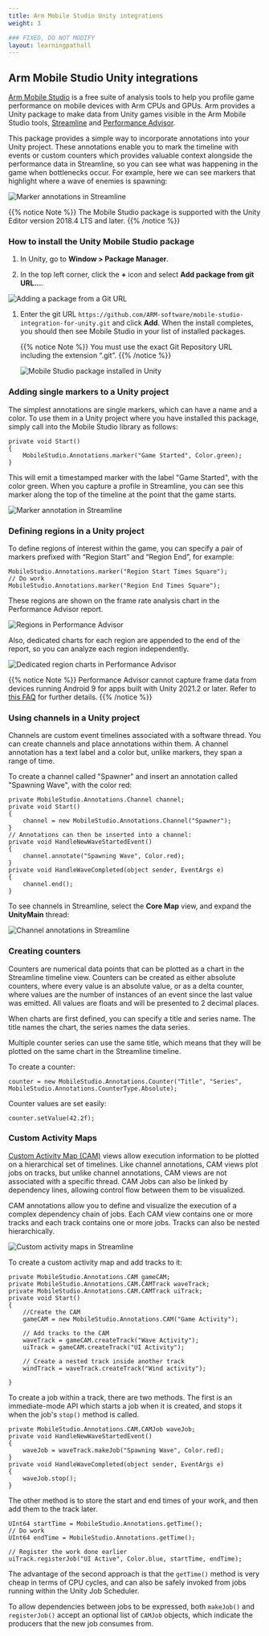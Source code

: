 ```yaml
---
title: Arm Mobile Studio Unity integrations
weight: 3

### FIXED, DO NOT MODIFY
layout: learningpathall
---
```


## Arm Mobile Studio Unity integrations

[Arm Mobile Studio](https://developer.arm.com/Tools%20and%20Software/Arm%20Mobile%20Studio) is a free suite of analysis tools to help you profile game performance on mobile devices with Arm CPUs and GPUs. Arm provides a Unity package to make data from Unity games visible in the Arm Mobile Studio tools, [Streamline](https://developer.arm.com/Tools%20and%20Software/Streamline%20Performance%20Analyzer) and [Performance Advisor](https://developer.arm.com/Tools%20and%20Software/Performance%20Advisor).

This package provides a simple way to incorporate annotations into your Unity project. These annotations enable you to mark the timeline with events or custom counters which provides valuable context alongside the performance data in Streamline, so you can see what was happening in the game when bottlenecks occur. For example, here we can see markers that highlight where a wave of enemies is spawning:

![Marker annotations in Streamline](sl_annotation.png "Figure 1. Marker annotations in Streamline")

{{% notice Note %}}
The Mobile Studio package is supported with the Unity Editor version 2018.4 LTS and later.
{{% /notice %}}

### How to install the Unity Mobile Studio package

1. In Unity, go to **Window > Package Manager**.

1. In the top left corner, click the **+** icon and select **Add package from git URL…**.

![Adding a package from a Git URL](unity_add_package_from_git_url.png "Figure 2. Adding a package from a Git URL")

1. Enter the git URL `https://github.com/ARM-software/mobile-studio-integration-for-unity.git` and click **Add**. When the install completes, you should then see Mobile Studio in your list of installed packages.

    {{% notice Note %}}
    You must use the exact Git Repository URL including the extension “.git”.
    {{% /notice %}}

    ![Mobile Studio package installed in Unity](unity_mobile_studio_package.png "Figure 3. Mobile Studio package installed in Unity")

### Adding single markers to a Unity project

The simplest annotations are single markers, which can have a name and a color. To use them in a Unity project where you have installed this package, simply call into the Mobile Studio library as follows:

```
private void Start()
{
    MobileStudio.Annotations.marker("Game Started", Color.green);
}
```

This will emit a timestamped marker with the label "Game Started", with the color green. When you capture a profile in Streamline, you can see this marker along the top of the timeline at the point that the game starts.

![Marker annotation in Streamline](sl_marker.png "Figure 4. Marker annotation in Streamline")

### Defining regions in a Unity project

To define regions of interest within the game, you can specify a pair of markers prefixed with “Region Start” and “Region End”, for example:

```
MobileStudio.Annotations.marker("Region Start Times Square");
// Do work
MobileStudio.Annotations.marker("Region End Times Square");
```

These regions are shown on the frame rate analysis chart in the Performance Advisor report. 

![Regions in Performance Advisor](pa_frame_rate_regions.png "Figure 5. Regions in Performance Advisor")

Also, dedicated charts for each region are appended to the end of the report, so you can analyze each region independently.

![Dedicated region charts in Performance Advisor](pa_dedicated_region_charts.png "Figure 6. Dedicated region charts in Performance Advisor")

{{% notice Note %}}
Performance Advisor cannot capture frame data from devices running Android 9 for apps built with Unity 2021.2 or later. Refer to [this FAQ](https://developer.arm.com/documentation/102718/0102/Performance-Advisor-fails-to-capture-frame-data-from-Unity-applications-on-Android-9) for further details.
{{% /notice %}}

### Using channels in a Unity project

Channels are custom event timelines associated with a software thread. You can create channels and place annotations within them. A channel annotation has a text label and a color but, unlike markers, they span a range of time.

To create a channel called "Spawner" and insert an annotation called "Spawning Wave", with the color red:

```
private MobileStudio.Annotations.Channel channel;
private void Start()
{
    channel = new MobileStudio.Annotations.Channel("Spawner");
}
// Annotations can then be inserted into a channel:
private void HandleNewWaveStartedEvent()
{
    channel.annotate("Spawning Wave", Color.red);
}
private void HandleWaveCompleted(object sender, EventArgs e)
{
    channel.end();
}
```

To see channels in Streamline, select the **Core Map** view, and expand the **UnityMain** thread:

![Channel annotations in Streamline](sl_channel.png "Figure 7. Channel annotations in Streamline")

### Creating counters

Counters are numerical data points that can be plotted as a chart in the Streamline timeline view. Counters can be created as either absolute counters, where every value is an absolute value, or as a delta counter, where values are the number of instances of an event since the last value was emitted. All values are floats and will be presented to 2 decimal places.

When charts are first defined, you can specify a title and series name. The title names the chart, the series names the data series.

Multiple counter series can use the same title, which means that they will be plotted on the same chart in the Streamline timeline.

To create a counter:

```
counter = new MobileStudio.Annotations.Counter("Title", "Series", MobileStudio.Annotations.CounterType.Absolute);
```

Counter values are set easily:

```
counter.setValue(42.2f);
```

### Custom Activity Maps

[Custom Activity Map (CAM)](https://developer.arm.com/documentation/101816/0806/Annotate-your-code/User-space-annotations/Custom-Activity-Map-annotations) views allow execution information to be plotted on a hierarchical set of timelines. Like channel annotations, CAM views plot jobs on tracks, but unlike channel annotations, CAM views are not associated with a specific thread. CAM Jobs can also be linked by dependency lines, allowing control flow between them to be visualized.

CAM annotations allow you to define and visualize the execution of a complex dependency chain of jobs. Each CAM view contains one or more tracks and each track contains one or more jobs. Tracks can also be nested hierarchically.

![Custom activity maps in Streamline](sl_cam.png "Figure 8. Custom activity maps in Streamline")

To create a custom activity map and add tracks to it:

```
private MobileStudio.Annotations.CAM gameCAM;
private MobileStudio.Annotations.CAM.CAMTrack waveTrack;
private MobileStudio.Annotations.CAM.CAMTrack uiTrack; 
private void Start()
{ 
    //Create the CAM
    gameCAM = new MobileStudio.Annotations.CAM("Game Activity");

    // Add tracks to the CAM
    waveTrack = gameCAM.createTrack("Wave Activity");
    uiTrack = gameCAM.createTrack("UI Activity");

    // Create a nested track inside another track
    windTrack = waveTrack.createTrack("Wind activity");

}
```

To create a job within a track, there are two methods. The first is an immediate-mode API which starts a job when it is created, and stops it when the job's `stop()` method is called.

```
private MobileStudio.Annotations.CAM.CAMJob waveJob;
private void HandleNewWaveStartedEvent()
{
    waveJob = waveTrack.makeJob("Spawning Wave", Color.red);
}
private void HandleWaveCompleted(object sender, EventArgs e)
{
    waveJob.stop();
}
```

The other method is to store the start and end times of your work, and then add them to the track later.

```
UInt64 startTime = MobileStudio.Annotations.getTime();
// Do work
UInt64 endTime = MobileStudio.Annotations.getTime();

// Register the work done earlier
uiTrack.registerJob("UI Active", Color.blue, startTime, endTime);
```

The advantage of the second approach is that the `getTime()` method is very cheap in terms of CPU cycles, and can also be safely invoked from jobs running within the Unity Job Scheduler.

To allow dependencies between jobs to be expressed, both `makeJob()` and `registerJob()` accept an optional list of `CAMJob` objects, which indicate the producers that the new job consumes from.